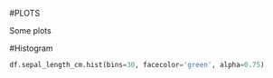 #PLOTS

Some plots

#Histogram
```python
df.sepal_length_cm.hist(bins=30, facecolor='green', alpha=0.75)
```
